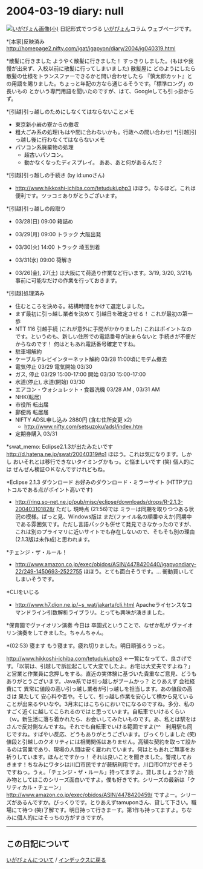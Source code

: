 2004-03-19 diary: null
=====================================================================================================
[![いがぴょん画像(小)](https://igapyon.github.io/diary/images/iga200306s.jpg "いがぴょん")](https://igapyon.github.io/diary/memo/memoigapyon.html) 日記形式でつづる [いがぴょん](https://igapyon.github.io/diary/memo/memoigapyon.html)コラム ウェブページです。

*[本家]反映済み
http://homepage2.nifty.com/igat/igapyon/diary/2004/ig040319.html

*散髪に行きました
ようやく散髪に行きました！ すっきりしました。(もはや我慢が出来ず、入校以前に散髪に行ってしまいました)
散髪屋に どのようにしたら散髪の仕様をトランスファーできるかと問い合わせしたら 『慎太郎カット』との用語を賜りました。ちょっと年配の方なら通じるそうです。「標準ロング」の長いもの とかいう専門用語を聞いたのですが、はて、Googleしても引っ掛からず。

*[引越]引っ越しのためにしなくてはならないことメモ
* 東京新小岩の寮からの撤収
* 粗大ごみ系の処理(もはや間に合わないかも。行政への問い合わせ)
*[引越]引っ越し後に行わなくてはならないメモ
* パソコン系廃棄物の処理
  * 超古いパソコン。
  * 動かなくなったディスプレイ。
ああ、あと何があるんだ？

*[引越]引っ越しの手続き (by id:unoさん)
* http://www.hikkoshi-ichiba.com/tetuduki.php3
ほほう。なるほど。これは便利です。ツッコミありがとうございます。

*[引越]引っ越しの段取り
* 03/28(日) 09:00 箱詰め
* 03/29(月) 09:00 トラック 大阪出発
* 03/30(火) 14:00 トラック 埼玉到着
* 03/31(水) 09:00 荷解き

* 03/26(金), 27(土) は大阪にて荷造り作業など行います。3/19, 3/20, 3/21も事前に可能なだけの作業を行っておきます。

*[引越]処理済み
* 住むところを決める。結構時間をかけて選定しました。
* まず最初に引っ越し業者を決めて 引越日を確定させる！ これが最初の第一歩
* NTT 116 引越手続 (これが意外に手間がかかりました) これはポイントなのです。というのも、新しい住所での電話番号が決まらないと 手続きが不便だからなのです！ 何はともあれ電話番号確定ですね。
* 駐車場解約
* ケーブルテレビインターネット解約 03/28 11:00頃にモデム撤去
* 電気停止 03/29 電気開始 03/30
* ガス, 停止 03/29 15:00-17:00 開始 03/30 15:00-17:00
* 水道(停止), 水道(開始) 03/30
* エアコン・ウォシュレット・食器洗機 03/28 AM , 03/31 AM
* NHK(転居)
* 市役所 転出届
* 郵便局 転居届
* NIFTY ADSL申し込み 2880円 (含む住所変更 x2)
  * http://www.nifty.com/setsuzoku/adsl/index.htm
* 定期券購入 03/31

*swat_memo: Eclipse2.1.3が出たみたいです
http://d.hatena.ne.jp/swat/20040319#p1
ほほう。これは気になります。しかし おいそれとは移行できないタイミングかもっ。と悩ましいです (笑) 個人的には ぜんぜん検証ＯＫなんですけれどもね。

*Eclipse 2.1.3 ダウンロード
お好みのダウンロード・ミラーサイト (HTTPプロトコルである点がポイント高いです)
* http://ring.so-net.ne.jp/pub/misc/eclipse/downloads/drops/R-2.1.3-200403101828/
ただし 現時点 (21:56)では ミラーは同期を取りつつある状況の模様。ぱっと見、Windows版は まだ(ファイル名の順番ゆえか)同期中である雰囲気です。ただし言語パックも併せて発見できなかったのですが、これは別のプライマリに近いサイトでも存在しないので、そもそも別の理由(2.1.3版は未作成)と思われます。

*チェンジ・ザ・ルール！
* http://www.amazon.co.jp/exec/obidos/ASIN/4478420440/igapyondiary-22/249-1450693-2522755
ほほう。とても面白そうです。… 衝動買いしてしまいそうです。

*CLIをいじる
* http://www.h7.dion.ne.jp/~s_wat/jakarta/cli.html
Apacheライセンスなコマンドライン引数解析ライブラリ。とっても興味が湧きました。

*保育園でヴァイオリン演奏
今日は 卒園式ということで、なぜか私が ヴァイオリン演奏をしてきました。ちゃんちゃん。

*(02:53) 寝ます
もう寝ます。疲れ切りました。明日頑張ろうっと。


http://www.hikkoshi-ichiba.com/tetuduki.php3 ←一覧になってて、良さげです。「以前は、引越しで訴訟起こして大変でしたよ。お宅は大丈夫ですよね？」と営業と作業員に念押しをする。直近の実体験に基づいた貴重なご意見、どうもありがとうございます。Java系では引っ越しがブームかっ？ とりあえず 会社経費にて 異常に値段の高い引っ越し業者が引っ越しを担当します。あの値段の高さは 果たして 安心料や否や。そして、引っ越し作業を安心して横から見ていることが出来るやいなや。3月末にはこちらにおいでになるのですね。多分、私のすごく近くに越してこられるのではと思っています。自転車でいけるくらい（ｗ。新生活に落ち着かれたら、お会いしてみたいものです。あ、私とは駅をはさんで反対側なんですね。それでも自転車でいける範囲ですよ(^^　利用駅も同じですね。すばやい反応、どうもありがとうございます。びっくりしました (笑)値段と引越しのクオリティには相関関係はありません。高額な契約を取って設かるのは営業であり、現場の人間は安く雇われています。何はともあれご無事をお祈りしています。ほんとですかっ！ それは良いことを聞きました。警戒しておきます！ちなみにワタシは川口市民ですが蕨駅利用です。川口市Offができそうですねっ。うぇ。「チェンジ・ザ・ルール」持ってますよ。貸しましょうか？読み物としてはこのシリーズ面白いですよ。僕も好きです。シリーズの最新は「クリティカル・チェーン」http://www.amazon.co.jp/exec/obidos/ASIN/4478420459/ ですよー。シリーズがあるんですか。びっくりです。とりあえずtamuponさん、貸して下さい。職場にて待つ (笑)了解です。明日持って行きまーす。第1作も持ってますよ。ちなみに個人的にはそっちの方がすきですが。


----------------------------------------------------------------------------------------------------

## この日記について
[いがぴょんについて](http://www.igapyon.jp/igapyon/diary/memo/memoigapyon.html) / [インデックスに戻る](https://igapyon.github.io/diary/idxall.html)
